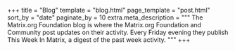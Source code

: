 +++
title = "Blog"
template = "blog.html"
page_template = "post.html"
sort_by = "date"
paginate_by = 10
extra.meta_description = """
The Matrix.org Foundation blog is where the Matrix.org Foundation and Community
post updates on their activity. Every Friday evening they publish This Week In
Matrix, a digest of the past week activity.
"""
+++
